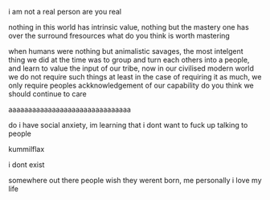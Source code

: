 i am not a real person
are you real

nothing in this world has intrinsic value, nothing but the mastery one has over the surround fresources
what do you think is worth mastering

when humans were nothing but animalistic savages, the most intelgent thing we did at the time was to group and turn each others into a people, and learn to value the input of our tribe, now in our civilised modern world we do not require such things at least in the case of requiring it as much, we only require peoples ackknowledgement of our capability
do you think we should continue to care


aaaaaaaaaaaaaaaaaaaaaaaaaaaaaaa

do i have social anxiety, im learning that i dont want to fuck up talking to people

kummilflax

i dont exist

somewhere out there people wish they werent born, me personally i love my life